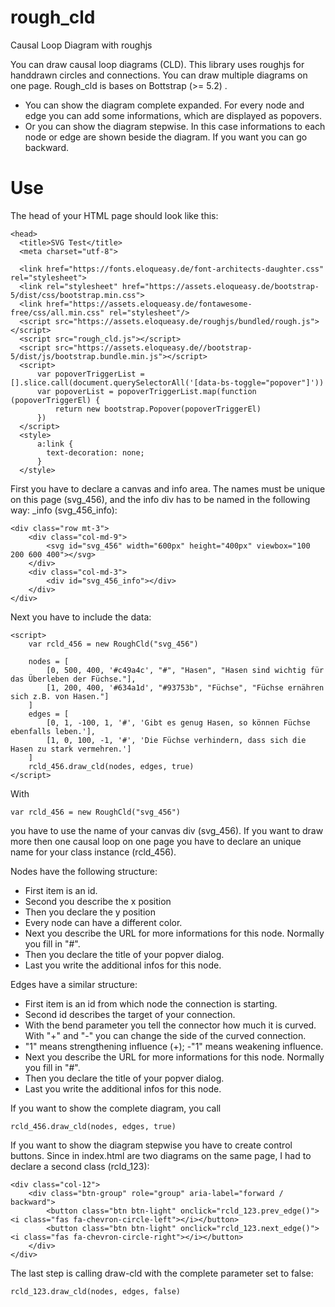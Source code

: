 # rough_cld
Causal Loop Diagram with roughjs

You can draw causal loop diagrams (CLD). This library uses roughjs for handdrawn circles and connections. You can draw multiple
diagrams on one page. Rough_cld is bases on Bottstrap (>= 5.2) .

* You can show the diagram complete expanded. For every node and edge you can add some informations, which are displayed as popovers.
* Or you can show the diagram stepwise. In this case informations to each node or edge are shown beside the diagram. If you want you can go backward.

# Use

The head of your HTML page should look like this:

    <head>
      <title>SVG Test</title>
      <meta charset="utf-8">

      <link href="https://fonts.eloqueasy.de/font-architects-daughter.css" rel="stylesheet">
      <link rel="stylesheet" href="https://assets.eloqueasy.de/bootstrap-5/dist/css/bootstrap.min.css">
      <link href="https://assets.eloqueasy.de/fontawesome-free/css/all.min.css" rel="stylesheet"/>
      <script src="https://assets.eloqueasy.de/roughjs/bundled/rough.js"></script>
      <script src="rough_cld.js"></script>
      <script src="https://assets.eloqueasy.de//bootstrap-5/dist/js/bootstrap.bundle.min.js"></script>
      <script>
          var popoverTriggerList = [].slice.call(document.querySelectorAll('[data-bs-toggle="popover"]'))
          var popoverList = popoverTriggerList.map(function (popoverTriggerEl) {
              return new bootstrap.Popover(popoverTriggerEl)
          })
      </script>
      <style>
          a:link {
            text-decoration: none;
          }
      </style>
  </head>

First you have to declare a canvas and info area. The names must be unique on this page (svg_456), and the info div has to be named in the following way: <name of the svg canvas>_info (svg_456_info):

    <div class="row mt-3">
        <div class="col-md-9">
            <svg id="svg_456" width="600px" height="400px" viewbox="100 200 600 400"></svg>
        </div>
        <div class="col-md-3">
            <div id="svg_456_info"></div>
        </div>
    </div>

Next you have to include the data:

    <script>
        var rcld_456 = new RoughCld("svg_456")

        nodes = [
            [0, 500, 400, '#c49a4c', "#", "Hasen", "Hasen sind wichtig für das Überleben der Füchse."],
            [1, 200, 400, '#634a1d', "#93753b", "Füchse", "Füchse ernähren sich z.B. von Hasen."]
        ]
        edges = [
            [0, 1, -100, 1, '#', 'Gibt es genug Hasen, so können Füchse ebenfalls leben.'],
            [1, 0, 100, -1, '#', 'Die Füchse verhindern, dass sich die Hasen zu stark vermehren.']
        ]
        rcld_456.draw_cld(nodes, edges, true)
    </script>

With
  
    var rcld_456 = new RoughCld("svg_456")

you have to use the name of your canvas div (svg_456). If you want to draw more then one causal loop on one page you have to declare an unique name for your class instance (rcld_456).
  
Nodes have the following structure:
  
  - First item is an id.
  - Second you describe the x position
  - Then you declare the y position
  - Every node can have a different color.
  - Next you describe the URL for more informations for this node. Normally you fill in "#".
  - Then you declare the title of your popver dialog.
  - Last you write the additional infos for this node.
  
Edges have a similar structure:
  
  - First item is an id from which node the connection is starting.
  - Second id describes the target of your connection.
  - With the bend parameter you tell the connector how much it is curved. With "+" and "-" you can change the side of the curved connection.
  - "1" means strengthening influence (+); -"1" means weakening influence.
  - Next you describe the URL for more informations for this node. Normally you fill in "#".
  - Then you declare the title of your popver dialog.
  - Last you write the additional infos for this node.

If you want to show the complete diagram, you call
  
    rcld_456.draw_cld(nodes, edges, true)

If you want to show the diagram stepwise you have to create control buttons. Since in index.html are two diagrams on the same page, I had to declare a second class (rcld_123):
  
    <div class="col-12">
        <div class="btn-group" role="group" aria-label="forward / backward">
            <button class="btn btn-light" onclick="rcld_123.prev_edge()"><i class="fas fa-chevron-circle-left"></i></button>
            <button class="btn btn-light" onclick="rcld_123.next_edge()"><i class="fas fa-chevron-circle-right"></i></button>
        </div>
    </div>  
  
The last step is calling draw-cld with the complete parameter set to false:
  
    rcld_123.draw_cld(nodes, edges, false)
  

